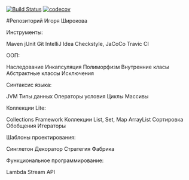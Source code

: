 [![Build Status](https://travis-ci.org/igorshirokov93/Java-SE-EE-Course.svg?branch=master)](https://travis-ci.org/igorshirokov93/Java-SE-EE-Course) 
[![codecov](https://codecov.io/gh/igorshirokov93/Java-SE-EE-Course/branch/master/graph/badge.svg)](https://codecov.io/gh/igorshirokov93/Java-SE-EE-Course)

#Репозиторий Игоря Широкова 

Инструменты:

Maven
jUnit
Git
IntelliJ Idea
Сheckstyle, JaCoCo
Travic CI 

ООП:

Наследование
Инкапсуляция
Полиморфизм
Внутренние класы
Абстрактные классы
Исключения 

Синтаксис языка:

JVM
Типы данных
Операторы условия
Циклы
Массивы 

Коллекции Lite:

Collections Framework
Коллекции List, Set, Map
ArrayList
Сортировка
Обобщения
Итераторы 

Шаблоны проектирования:

Синглетон
Декоратор
Стратегия
Фабрика

Функциональное программирование:

Lambda
Stream API